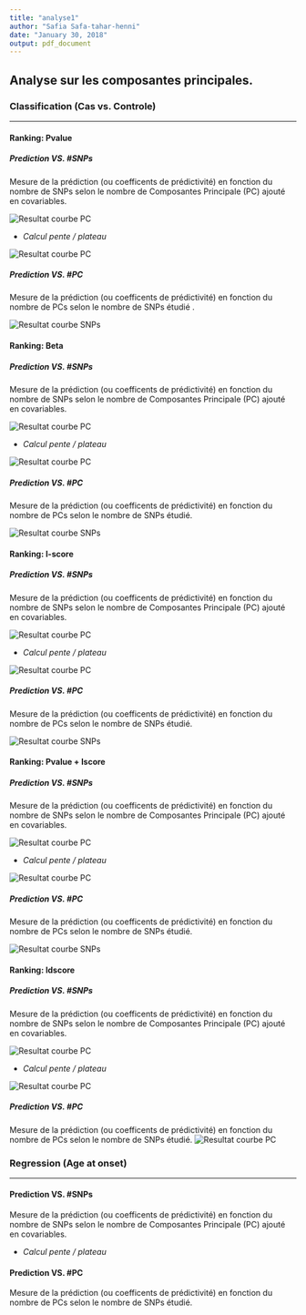 ```yaml
---
title: "analyse1"
author: "Safia Safa-tahar-henni"
date: "January 30, 2018"
output: pdf_document
---
```


## Analyse sur les composantes principales.


### Classification (Cas vs. Controle)
--------------------------------------------
#### __Ranking: Pvalue__
##### __Prediction VS. #SNPs__
Mesure de la prédiction (ou coefficents de prédictivité) en fonction du nombre de SNPs selon le nombre de Composantes Principale (PC) ajouté en covariables.

![Resultat courbe PC](Pvalue/result/curve_all_snpsRplot.png)

* _Calcul pente / plateau_

![Resultat courbe PC](Pvalue/result/curve_zoom_all_snpRplot.png)

##### __Prediction VS. #PC__
Mesure de la prédiction (ou coefficents de prédictivité) en fonction du nombre de PCs selon le nombre de SNPs étudié .

![Resultat courbe SNPs](Pvalue/result/curve_pcRplot.png)
#### __Ranking: Beta__
##### __Prediction VS. #SNPs__
Mesure de la prédiction (ou coefficents de prédictivité) en fonction du nombre de SNPs selon le nombre de Composantes Principale (PC) ajouté en covariables.

![Resultat courbe PC](beta/index.png)

* _Calcul pente / plateau_

![Resultat courbe PC](beta/zoomRplot.png)

##### __Prediction VS. #PC__
Mesure de la prédiction (ou coefficents de prédictivité) en fonction du nombre de PCs selon le nombre de SNPs étudié.

![Resultat courbe SNPs](beta/fct_pc.png)

#### __Ranking: I-score__
##### __Prediction VS. #SNPs__
Mesure de la prédiction (ou coefficents de prédictivité) en fonction du nombre de SNPs selon le nombre de Composantes Principale (PC) ajouté en covariables.

![Resultat courbe PC](iscore/index.png)

* _Calcul pente / plateau_

![Resultat courbe PC](iscore/zoomRplot.png)

##### __Prediction VS. #PC__
Mesure de la prédiction (ou coefficents de prédictivité) en fonction du nombre de PCs selon le nombre de SNPs étudié.

![Resultat courbe SNPs](iscore/fct_pc.png)

#### __Ranking: Pvalue + Iscore__
##### __Prediction VS. #SNPs__
Mesure de la prédiction (ou coefficents de prédictivité) en fonction du nombre de SNPs selon le nombre de Composantes Principale (PC) ajouté en covariables.

![Resultat courbe PC](combined/index.png)

* _Calcul pente / plateau_

![Resultat courbe PC](combined/zoomRplot.png)

##### __Prediction VS. #PC__
Mesure de la prédiction (ou coefficents de prédictivité) en fonction du nombre de PCs selon le nombre de SNPs étudié.

![Resultat courbe SNPs](combined/fct_pc.png)

#### __Ranking: ldscore__
##### __Prediction VS. #SNPs__
Mesure de la prédiction (ou coefficents de prédictivité) en fonction du nombre de SNPs selon le nombre de Composantes Principale (PC) ajouté en covariables.

![Resultat courbe PC](ldscore/index.png)

* _Calcul pente / plateau_

![Resultat courbe PC](ldscore/zoomRplot.png)

##### __Prediction VS. #PC__
Mesure de la prédiction (ou coefficents de prédictivité) en fonction du nombre de PCs selon le nombre de SNPs étudié.
![Resultat courbe PC](ldscore/fct_pc.png)

### Regression (Age at onset)
--------------------------------------------
#### __Prediction VS. #SNPs__
Mesure de la prédiction (ou coefficents de prédictivité) en fonction du nombre de SNPs selon le nombre de Composantes Principale (PC) ajouté en covariables.
* _Calcul pente / plateau_

#### __Prediction VS. #PC__
Mesure de la prédiction (ou coefficents de prédictivité) en fonction du nombre de PCs selon le nombre de SNPs étudié.

